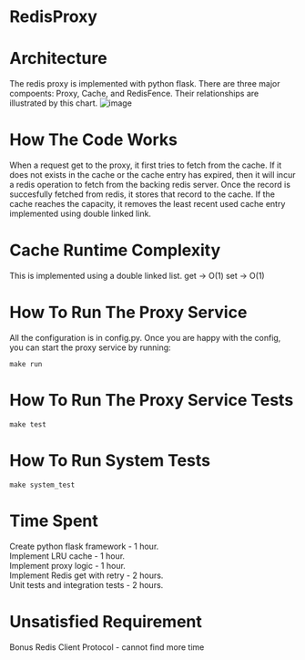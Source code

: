 # RedisProxy

# Architecture

The redis proxy is implemented with python flask. There are three major compoents: Proxy, Cache, and RedisFence. Their relationships are illustrated by this chart.
![image](https://user-images.githubusercontent.com/54859268/167300943-27da467f-7283-4888-a5ab-3e1749a42439.png)

# How The Code Works

When a request get to the proxy, it first tries to fetch from the cache. If it does not exists in the cache or the cache entry has expired, then it will incur a redis operation to fetch from the backing redis server. Once the record is succesfully fetched from redis, it stores that record to the cache. If the cache reaches the capacity, it removes the least recent used cache entry implemented using double linked link.

# Cache Runtime Complexity

This is implemented using a double linked list.
get -> O(1) set -> O(1)

# How To Run The Proxy Service

All the configuration is in config.py. Once you are happy with the config, you can start the proxy service by running:

```
make run
```


# How To Run The Proxy Service Tests

```
make test
```

# How To Run System Tests

```
make system_test
```

# Time Spent

Create python flask framework - 1 hour.  
Implement LRU cache - 1 hour.  
Implement proxy logic - 1 hour.  
Implement Redis get with retry - 2 hours.  
Unit tests and integration tests - 2 hours.  

# Unsatisfied Requirement

Bonus Redis Client Protocol - cannot find more time
